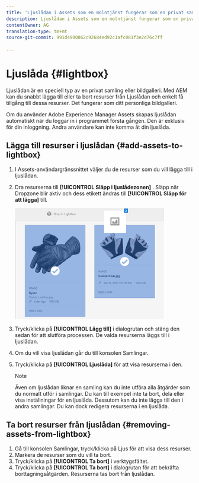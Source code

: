 ```yaml
---
title: 'Ljuslådan i Assets som en molntjänst fungerar som en privat samling eller ett bildgalleri. '
description: Ljuslådan i Assets som en molntjänst fungerar som en privat samling eller ett bildgalleri.
contentOwner: AG
translation-type: tm+mt
source-git-commit: 991d4900862c92684ed92c1afc081f3e2d76c7ff

---
```



# Ljuslåda {#lightbox}

Ljuslådan är en speciell typ av en privat samling eller bildgalleri. Med AEM kan du snabbt lägga till eller ta bort resurser från Ljuslådan och enkelt få tillgång till dessa resurser. Det fungerar som ditt personliga bildgalleri.

Om du använder Adobe Experience Manager Assets skapas ljuslådan automatiskt när du loggar in i programmet första gången. Den är exklusiv för din inloggning. Andra användare kan inte komma åt din ljuslåda.

## Lägga till resurser i ljuslådan {#add-assets-to-lightbox}

1. I Assets-användargränssnittet väljer du de resurser som du vill lägga till i ljuslådan.
1. Dra resurserna till **[!UICONTROL Släpp i ljuslådezonen]** . Släpp när Dropzone blir aktiv och dess etikett ändras till **[!UICONTROL Släpp för att lägga]** till.

   ![add_to_lightbox](assets/add_to_lightbox.png)

1. Tryck/klicka på **[!UICONTROL Lägg till]** i dialogrutan och stäng den sedan för att slutföra processen. De valda resurserna läggs till i ljuslådan.
1. Om du vill visa ljuslådan går du till konsolen Samlingar.
1. Tryck/klicka på **[!UICONTROL Ljuslåda]** för att visa resurserna i den.

   >[!NOTE]
   >
   >Även om ljuslådan liknar en samling kan du inte utföra alla åtgärder som du normalt utför i samlingar. Du kan till exempel inte ta bort, dela eller visa inställningar för en ljuslåda. Dessutom kan du inte lägga till den i andra samlingar. Du kan dock redigera resurserna i en ljuslåda.

## Ta bort resurser från ljuslådan {#removing-assets-from-lightbox}

1. Gå till konsolen Samlingar, tryck/klicka på Ljus för att visa dess resurser.
1. Markera de resurser som du vill ta bort.
1. Tryck/klicka på **[!UICONTROL Ta bort]** i verktygsfältet.
1. Tryck/klicka på **[!UICONTROL Ta bort]** i dialogrutan för att bekräfta borttagningsåtgärden. Resurserna tas bort från ljuslådan.
